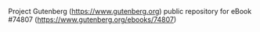Project Gutenberg (https://www.gutenberg.org) public repository for
eBook #74807 (https://www.gutenberg.org/ebooks/74807)
